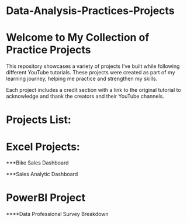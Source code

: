 # Data-Analysis-Practices-Projects

# Welcome to My Collection of Practice Projects

This repository showcases a variety of projects I’ve built while following different YouTube tutorials. These projects were created as part of my learning journey, helping me practice and strengthen my skills.

Each project includes a credit section with a link to the original tutorial to acknowledge and thank the creators and their YouTube channels.

# Projects List:

# Excel Projects:
***Bike Sales Dashboard

***Sales Analytic Dashboard
# PowerBI Project
****Data Professional Survey Breakdown


